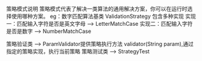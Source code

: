 策略模式说明
策略模式代表了解决一类算法的通用解决方案，你可以在运行时选择使用哪种方案。
eg：数字匹配算法基类 ValidationStrategy 包含多种实现
    实现一：匹配输入字符是否是英文字母 --> LetterMatchCase
    实现二：匹配输入字符是否是数字 --> NumberMatchCase
    
策略验证类 --> ParamValidator提供策略执行方法 validator(String param),通过指定的策略实现，执行当前策略
策略测试类 --> StrategyTest